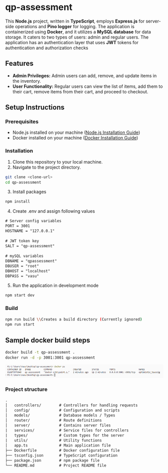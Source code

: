 # qp-assessment

This **Node.js** project, written in **TypeScript**, employs **Express.js** for server-side operations and **Pino logger** for logging. 
The application is containerized using **Docker**, and it utilizes a **MySQL database** for data storage. 
It caters to two types of users: admin and regular users.
The application has an authentication layer that uses **JWT** tokens for authentication and authorization checks

## Features

- **Admin Privileges:** Admin users can add, remove, and update items in the inventory.
- **User Functionality:** Regular users can view the list of items, add them to their cart, remove items from their cart, and proceed to checkout.

## Setup Instructions

### Prerequisites
- Node.js installed on your machine ([Node.js Installation Guide](https://nodejs.org/en/download/))
- Docker installed on your machine ([Docker Installation Guide](https://docs.docker.com/get-docker/))

### Installation
1. Clone this repository to your local machine.
2. Navigate to the project directory.
```bash
git clone <clone-url>
cd qp-assessment
```

3. Install packages
```bash 
npm install
```
4. Create .env and assign following values
```
# Server config variables
PORT = 3001
HOSTNAME = "127.0.0.1"

# JWT token key
SALT = "qp-assessment"

# mySQL variables
DBNAME = "qpassessment"
DBUSER = "root"
DBHOST = "localhost"
DBPASS = "vasu"
```

5. Run the application in development mode
```bash
npm start dev
```

### Build
```bash
npm run build \\Creates a build directory (Currently ignored)
npm run start
```

## Sample docker build steps
```bash
docker build -t qp-assessment .
docker run -d -p 3001:3001 qp-assessment
```
![Docker image](docker.png)

### Project structure
```
.
│   controllers/        # Controllers for handling requests
│   config/           	# Configuration and scripts
│   models/             # Database models / Types
│   router/             # Route definitions
│   server/             # Contains server files
|   services/			# Service files for controllers
|	types/				# Custom types for the server
| 	utils/				# Utility functions
│   app.ts              # Main application file
├── Dockerfile          # Docker configuration file
├── tsconfig.json       # TypeScript configuration
├── package.json        # npm package file
└── README.md           # Project README file
```
